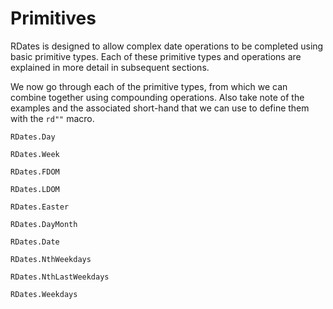 # Primitives

RDates is designed to allow complex date operations to be completed using basic primitive types. Each of these primitive types and operations are explained in more detail in subsequent sections.

We now go through each of the primitive types, from which we can combine together using compounding operations. Also take note of the examples and the associated short-hand that we can use to define them
with the `rd""` macro.

```@docs
RDates.Day

RDates.Week

RDates.FDOM

RDates.LDOM

RDates.Easter

RDates.DayMonth

RDates.Date

RDates.NthWeekdays

RDates.NthLastWeekdays

RDates.Weekdays
```
